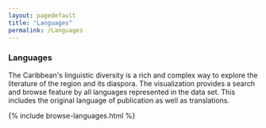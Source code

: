 ```yaml
---
layout: pagedefault
title: "Languages"
permalink: /Languages
---
```

<div class="page_title"><h3> Languages</h3></div>

The Caribbean's linguistic diversity is a rich and complex way to explore the literature of the region and its diaspora. The visualization provides a search and browse feature by all languages represented in the data set. This includes the original language of publication as well as translations.

<div class="languages">
{% include browse-languages.html %}
</div>

